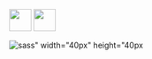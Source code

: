 <img src="http://www.58jixie.com/data/product/201206/79497_20120606092927.jpg" width="40ox" height="40px" />

<img src="http://www.58jixie.com/data/product/201206/79497_20120606092927.jpg" width="40px" height="40px" />


![sass" width="40px" height="40px](http://www.58jixie.com/data/product/201206/79497_20120606092927.jpg)

```{.python .input}

```
